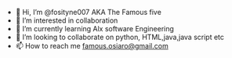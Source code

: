 - 👋 Hi, I’m @fosityne007 AKA The Famous five
- 👀 I’m interested in collaboration 
- 🌱 I’m currently learning Alx software Engineering
- 💞️ I’m looking to collaborate on python, HTML,java,java script etc
- 📫 How to reach me famous.osiaro@gmail.com

<!---
fosityne007/fosityne007 is a ✨ special ✨ repository because its `README.md` (this file) appears on your GitHub profile.
You can click the Preview link to take a look at your changes.
--->
